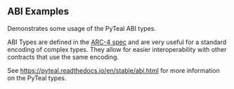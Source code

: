 ABI Examples
------------

Demonstrates some usage of the PyTeal ABI types.

ABI Types are defined in the [ARC-4 spec](https://github.com/algorandfoundation/ARCs/blob/main/ARCs/arc-0004.md) and are very useful for a standard encoding of complex types. They allow for easier interoperability with other contracts that use the same encoding. 


See https://pyteal.readthedocs.io/en/stable/abi.html for more information on the PyTeal types.
